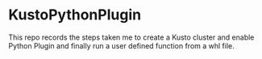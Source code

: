 # KustoPythonPlugin
This repo records the steps taken me to create a Kusto cluster and enable Python Plugin and finally run a user defined function from a whl file.
